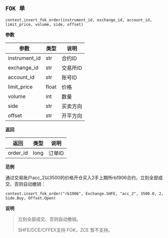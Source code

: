 ## `FOK 单`<div id='insert_fok_order'></div>

`context.insert_fok_order(instrument_id, exchange_id, account_id, limit_price, volume, side, offset)`

**参数**

| 参数          | 类型  | 说明     |
| ------------- | ----- | -------- |
| instrument_id | str   | 合约ID   |
| exchange_id   | str   | 交易所ID |
| account_id    | str   | 账号ID   |
| limit_price   | float | 价格     |
| volume        | int   | 数量     |
| side          | str   | 买卖方向 |
| offset        | str   | 开平方向 |

**返回**

| 返回     | 类型 | 说明   |
| -------- | ---- | ------ |
| order_id | long | 订单ID |

**范例**

通过交易账户acc_2以3500的价格开仓买入2手上期所rb1906合约，立刻全部成交、否则自动撤销：

`context.insert_fok_order("rb1906", Exchange.SHFE, "acc_2", 3500.0, 2, Side.Buy, Offset.Open)`

**说明**

> 立刻全部成交、否则自动撤销。
>
> SHFE/DCE/CFFEX支持 FOK，ZCE 暂不支持。



## 